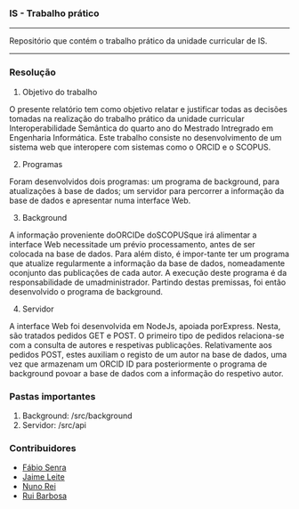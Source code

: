 ### IS - Trabalho prático

____________

Repositório que contém o trabalho prático da unidade curricular de IS.

____________

### Resolução

1. Objetivo do trabalho

O presente relatório tem como objetivo relatar e justificar todas as decisões tomadas na realização do trabalho prático da unidade curricular Interoperabilidade Semântica do quarto ano do Mestrado Intregrado em Engenharia Informática. Este trabalho consiste no desenvolvimento de um sistema web que interopere com sistemas como o ORCID e o SCOPUS.

2. Programas

Foram desenvolvidos dois programas: um programa de background, para atualizações à base de dados; um servidor para percorrer a informação da base de dados e apresentar numa interface Web.

	
3. Background

A informação proveniente doORCIDe doSCOPUSque irá alimentar a interface Web necessitade um prévio processamento, antes de ser colocada na base de dados. Para além disto, é impor-tante ter um programa que atualize regularmente a informação da base de dados, nomeadamente oconjunto das publicações de cada autor. A execução deste programa é da responsabilidade de umadministrador. Partindo destas premissas, foi então desenvolvido o programa de background.

4. Servidor

A interface Web foi desenvolvida em NodeJs, apoiada porExpress. Nesta, são tratados pedidos GET e POST. O primeiro tipo de pedidos relaciona-se com a consulta de autores e respetivas publicações. Relativamente aos pedidos POST, estes auxiliam o registo de um autor na base de dados, uma vez que armazenam um ORCID ID para posteriormente o programa de background povoar a base de dados com a informação do respetivo autor.


### Pastas importantes
1. Background: /src/background
2. Servidor: /src/api

### Contribuidores
- [Fábio Senra](https://github.com/FabioSenra)
- [Jaime Leite](https://github.com/jaimeleite)
- [Nuno Rei](https://github.com/NunoRei)
- [Rui Barbosa](https://github.com/ruibarbosa95)
